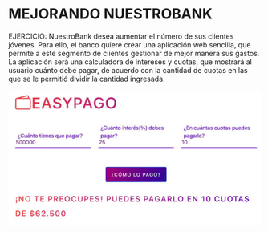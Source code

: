 # MEJORANDO NUESTROBANK

EJERCICIO:
NuestroBank desea aumentar el número de sus clientes jóvenes. Para ello, el banco quiere crear una
aplicación web sencilla, que permite a este segmento de clientes gestionar de mejor manera sus gastos.
La aplicación será una calculadora de intereses y cuotas, que mostrará al usuario cuánto debe pagar, de
acuerdo con la cantidad de cuotas en las que se le permitió dividir la cantidad ingresada.

![Calculadora de Interes](./assets/img/interest.png)